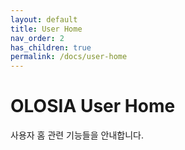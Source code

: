 ```yaml
---
layout: default
title: User Home
nav_order: 2
has_children: true
permalink: /docs/user-home
---
```


# OLOSIA User Home

사용자 홈 관련 기능들을 안내합니다.
